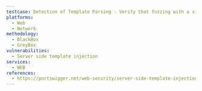 ```yaml
---
testcase: Detection of Template Parsing - Verify that fuzzing with a simple evaluation payload (e.g., {{7*7}}, {% 7*7%}) does not evaluate server-side and instead is rendered literally or escaped. Web (HTTP/HTTPS) service
platforms: 
  - Web
  - Network
methodology: 
  - BlackBox
  - GreyBox
vulnerabilities:
  - Server side template injection
services:
  - WEB
references:
  - https://portswigger.net/web-security/server-side-template-injection
---
```

